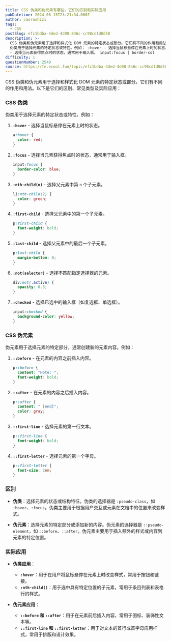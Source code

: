 ```yaml
---
title: CSS 伪类和伪元素有哪些，它们的区别和实际应用
pubDatetime: 2024-08-15T23:21:34.000Z
author: caorushizi
tags:
  - CSS
postSlug: efc1bdba-4ded-4d08-846c-cc98cd1d0d58
description: >-
  CSS 伪类和伪元素用于选择和样式化 DOM 元素的特定状态或部分。它们有不同的作用和用法。以下是它们的区别、常见类型及实际应用： CSS 伪类
  伪类用于选择元素的特定状态或特性。例如： :hover - 选择当鼠标悬停在元素上时的状态。 a:hover { color: red; } :focus
  - 选择当元素获得焦点时的状态，通常用于输入框。 input:focus { border-col
difficulty: 1
questionNumber: 2549
source: https://fe.ecool.fun/topic/efc1bdba-4ded-4d08-846c-cc98cd1d0d58
---
```


CSS 伪类和伪元素用于选择和样式化 DOM 元素的特定状态或部分。它们有不同的作用和用法。以下是它们的区别、常见类型及实际应用：

### **CSS 伪类**

伪类用于选择元素的特定状态或特性。例如：

1. **`:hover`** - 选择当鼠标悬停在元素上时的状态。

   ```css
   a:hover {
     color: red;
   }
   ```

2. **`:focus`** - 选择当元素获得焦点时的状态，通常用于输入框。

   ```css
   input:focus {
     border-color: blue;
   }
   ```

3. **`:nth-child(n)`** - 选择父元素中第 `n` 个子元素。

   ```css
   li:nth-child(2) {
     color: green;
   }
   ```

4. **`:first-child`** - 选择父元素中的第一个子元素。

   ```css
   p:first-child {
     font-weight: bold;
   }
   ```

5. **`:last-child`** - 选择父元素中的最后一个子元素。

   ```css
   p:last-child {
     margin-bottom: 0;
   }
   ```

6. **`:not(selector)`** - 选择不匹配指定选择器的元素。

   ```css
   div:not(.active) {
     opacity: 0.5;
   }
   ```

7. **`:checked`** - 选择已选中的输入框（如复选框、单选框）。
   ```css
   input:checked {
     background-color: yellow;
   }
   ```

### **CSS 伪元素**

伪元素用于选择元素的特定部分，通常创建新的元素内容。例如：

1. **`::before`** - 在元素的内容之前插入内容。

   ```css
   p::before {
     content: "Note: ";
     font-weight: bold;
   }
   ```

2. **`::after`** - 在元素的内容之后插入内容。

   ```css
   p::after {
     content: " [end]";
     color: gray;
   }
   ```

3. **`::first-line`** - 选择元素的第一行文本。

   ```css
   p::first-line {
     font-weight: bold;
   }
   ```

4. **`::first-letter`** - 选择元素的第一个字母。
   ```css
   p::first-letter {
     font-size: 2em;
   }
   ```

### **区别**

- **伪类**：选择元素的状态或结构特征。伪类的选择器是 `:pseudo-class`，如 `:hover`、`:focus`。伪类主要用于根据用户交互或元素在文档中的位置来改变样式。

- **伪元素**：选择元素的特定部分或添加新的内容。伪元素的选择器是 `::pseudo-element`，如 `::before`、`::after`。伪元素主要用于插入额外的样式或内容到元素的特定位置。

### **实际应用**

- **伪类应用**：

  - **`:hover`**：用于在用户将鼠标悬停在元素上时改变样式，常用于按钮和链接。
  - **`:nth-child()`**：用于选中具有特定位置的子元素，常用于条目列表和表格行的样式。

- **伪元素应用**：
  - **`::before` 和 `::after`**：用于在元素前后插入内容，常用于图标、装饰性文本等。
  - **`::first-line` 和 `::first-letter`**：用于对文本的首行或首字母应用样式，常用于排版和设计效果。
